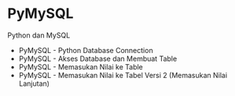 # PyMySQL
Python dan MySQL

- PyMySQL - Python Database Connection
- PyMySQL - Akses Database dan Membuat Table
- PyMySQL - Memasukan Nilai ke Table
- PyMySQL - Memasukan Nilai ke Tabel Versi 2 (Memasukan Nilai Lanjutan)

